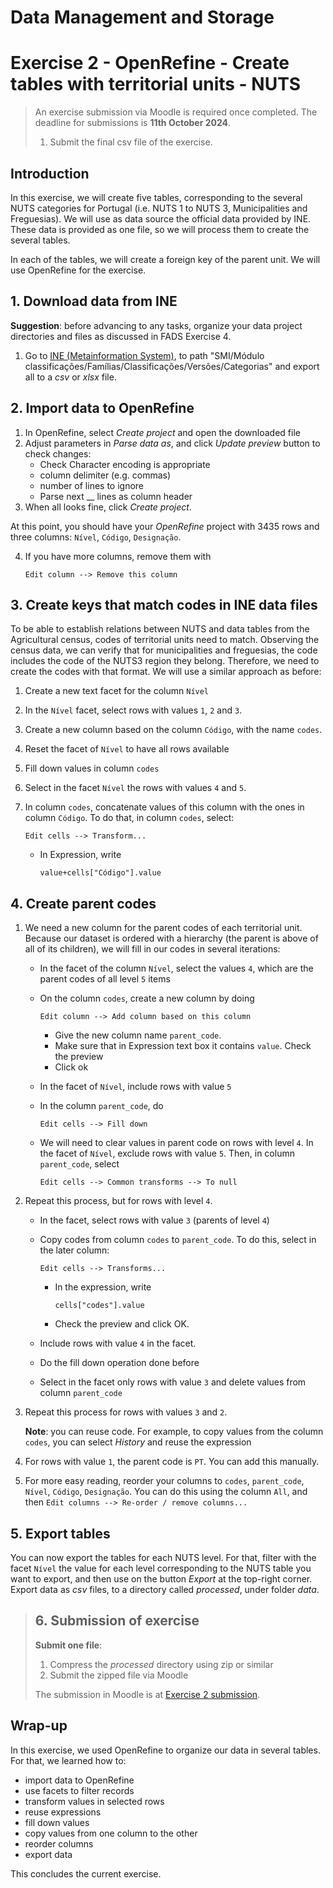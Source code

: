 # Data Management and Storage

# Exercise 2 - OpenRefine - Create tables with territorial units - NUTS

> An exercise submission via Moodle is required once completed. The deadline for submissions is **11th October 2024**.
> 1. Submit the final csv file of the exercise.

## Introduction

In this exercise, we will create five tables, corresponding to the several NUTS categories for Portugal (i.e. NUTS 1 to NUTS 3, Municipalities and Freguesias). We will use as data source the official data provided by INE. These data is provided as one file, so we will process them to create the several tables.

In each of the tables, we will create a foreign key of the parent unit. We will use OpenRefine for the exercise.

## 1. Download data from INE

**Suggestion**: before advancing to any tasks, organize your data project directories and files as discussed in FADS Exercise 4.

1. Go to [INE (Metainformation System)](https://smi.ine.pt/Categoria/Parent/3504), to path "SMI/Módulo classificações/Famílias/Classificações/Versões/Categorias" and export all to a *csv* or *xlsx* file.


## 2. Import data to OpenRefine

1. In OpenRefine, select *Create project* and open the downloaded file
2. Adjust parameters in *Parse data as*, and click *Update preview* button to check changes:
    - Check Character encoding is appropriate
    - column delimiter (e.g. commas)
    - number of lines to ignore
    - Parse next __ lines as column header
3. When all looks fine, click *Create project*.

At this point, you should have your *OpenRefine* project with 3435 rows and three columns: `Nível`, `Código`, `Designação`. 

4. If you have more columns, remove them with 

   `Edit column --> Remove this column`


## 3. Create keys that match codes in INE data files

To be able to establish relations between NUTS and data tables from the Agricultural census, codes of territorial units need to match. Observing the census data, we can verify that for municipalities and freguesias, the code includes the code of the NUTS3 region they belong. Therefore, we need to create the codes with that format. We will use a similar approach as before:

1. Create a new text facet for the column `Nível`
2. In the `Nível` facet, select rows with values `1`, `2` and `3`.
3. Create a new column based on the column `Código`, with the name `codes`.
4. Reset the facet of `Nível` to have all rows available
5. Fill down values in column `codes`
6. Select in the facet `Nível` the rows with values `4` and `5`.
7. In column `codes`, concatenate values of this column with the ones in column `Código`. To do that, in column `codes`, select:
    
    `Edit cells --> Transform...`

    - In Expression, write 
      ```
      value+cells["Código"].value
      ```


## 4. Create parent codes

1. We need a new column for the parent codes of each territorial unit. Because our dataset is ordered with a hierarchy (the parent is above of all of its children), we will fill in our codes in several iterations:
    - In the facet of the column `Nível`, select the values `4`, which are the parent codes of all level `5` items
    - On the column `codes`, create a new column by doing 
      
      `Edit column --> Add column based on this column`

      - Give the new column name `parent_code`. 
      - Make sure that in Expression text box it contains `value`. Check the preview
      - Click ok
    - In the facet of `Nível`, include rows with value `5`
    - In the column `parent_code`, do 
    
      `Edit cells --> Fill down`

    - We will need to clear values in parent code on rows with level `4`. In the facet of `Nível`, exclude rows with value `5`. Then, in column `parent_code`, select 
      
      `Edit cells --> Common transforms --> To null` 

3. Repeat this process, but for rows with level `4`.
    - In the facet, select rows with value `3` (parents of level `4`)
    - Copy codes from column `codes` to `parent_code`. To do this, select in the later column:
      
      `Edit cells --> Transforms...`

      - In the expression, write 
        ```
        cells["codes"].value
        ```

      - Check the preview and click OK.
    - Include rows with value `4` in the facet. 
    - Do the fill down operation done before
    - Select in the facet only rows with value `3` and delete values from column `parent_code`

4. Repeat this process for rows with values `3` and `2`.

   **Note**: you can reuse code. For example, to copy values from the column `codes`, you can select *History* and reuse the expression

5. For rows with value `1`, the parent code is `PT`. You can add this manually.

6. For more easy reading, reorder your columns to `codes`, `parent_code`, `Nível`, `Código`, `Designação`. You can do this using the column `All`, and then `Edit columns --> Re-order / remove columns...`

## 5. Export tables

You can now export the tables for each NUTS level. For that, filter with the facet `Nível` the value for each level corresponding to the NUTS table you want to export, and then use on the button *Export* at the top-right corner. Export data as *csv* files, to a directory called *processed*, under folder *data*. 

> ## 6. Submission of exercise
> **Submit one file**:
> 1. Compress the *processed* directory using zip or similar
> 2. Submit the zipped file via Moodle
> 
> The submission in Moodle is at [Exercise 2 submission](https://elearning.ulisboa.pt/mod/assign/view.php?id=471157).

## Wrap-up

In this exercise, we used OpenRefine to organize our data in several tables. For that, we learned how to:
- import data to OpenRefine
- use facets to filter records
- transform values in selected rows
- reuse expressions
- fill down values
- copy values from one column to the other
- reorder columns
- export data
 
This concludes the current exercise.






